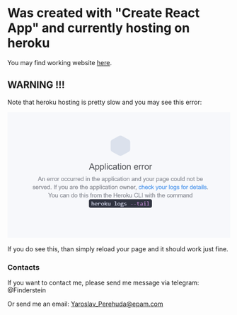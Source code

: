 # Was created with "Create React App" and currently hosting on heroku

You may find working website [here](https://react-heroku-flexflix.herokuapp.com/).

## WARNING !!!

Note that heroku hosting is pretty slow and you may see this error:

![error](./public/heroku_error.png)

If you do see this, than simply reload your page and it should work just fine.

### Contacts

If you want to contact me, please send me message via telegram: @Finderstein

Or send me an email: Yaroslav_Perehuda@epam.com
